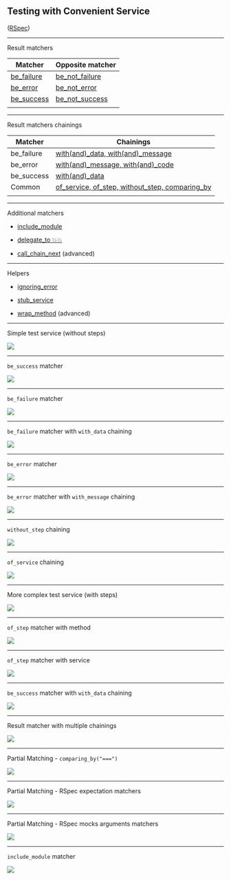 ## Testing with Convenient Service

([RSpec](https://rspec.info))

---

Result matchers

| Matcher | Opposite matcher |
| - | - |
| [be_failure](https://github.com/marian13/convenient_service/blob/main/lib/convenient_service/rspec/matchers/custom/results/be_failure.rb) | [be_not_failure](https://github.com/marian13/convenient_service/blob/main/lib/convenient_service/rspec/matchers/custom/results/be_not_failure.rb) |
| [be_error](https://github.com/marian13/convenient_service/blob/main/lib/convenient_service/rspec/matchers/custom/results/be_error.rb) | [be_not_error](https://github.com/marian13/convenient_service/blob/main/lib/convenient_service/rspec/matchers/custom/results/be_not_error.rb) |
| [be_success](https://github.com/marian13/convenient_service/blob/main/lib/convenient_service/rspec/matchers/custom/results/be_success.rb) | [be_not_success](https://github.com/marian13/convenient_service/blob/main/lib/convenient_service/rspec/matchers/custom/results/be_not_success.rb) |
| | |

---

Result matchers chainings

| Matcher | Chainings |
| - | - |
| be_failure | [with(and)_data, with(and)_message](https://github.com/marian13/convenient_service/blob/main/lib/convenient_service/rspec/matchers/custom/results/be_failure.rb) |
| be_error | [with(and)_message, with(and)_code](https://github.com/marian13/convenient_service/blob/main/lib/convenient_service/rspec/matchers/custom/results/be_error.rb) |
| be_success | [with(and)_data](https://github.com/marian13/convenient_service/blob/main/lib/convenient_service/rspec/matchers/custom/results/be_success.rb) |
| Common | [of_service, of_step, without_step, comparing_by](https://github.com/marian13/convenient_service/blob/main/lib/convenient_service/rspec/matchers/custom/results/base.rb) |
| | |

---

Additional matchers

- [include_module](https://github.com/marian13/convenient_service/blob/main/lib/convenient_service/rspec/matchers/custom/include_module.rb)

- [delegate_to 💥💥](https://github.com/marian13/convenient_service/blob/main/lib/convenient_service/rspec/matchers/custom/delegate_to.rb)

- [call_chain_next](https://github.com/marian13/convenient_service/blob/main/lib/convenient_service/rspec/matchers/custom/call_chain_next.rb) (advanced)

---

Helpers

- [ignoring_error](https://github.com/marian13/convenient_service/blob/main/lib/convenient_service/rspec/helpers/custom/ignoring_error.rb)

- [stub_service](https://github.com/marian13/convenient_service/blob/main/lib/convenient_service/rspec/helpers/custom/stub_service.rb)

- [wrap_method](https://github.com/marian13/convenient_service/blob/main/lib/convenient_service/rspec/helpers/custom/wrap_method.rb) (advanced)

---

Simple test service (without steps)

<div class="image">
  <img src="slides/convenient_service/5/testing/simple_test_service.png">

  <a class="sticker" href="https://github.com/marian13/convenient_service/blob/main/lib/convenient_service/examples/standard/gemfile/services/assert_file_exists.rb" target="_blank"></a>
</div>

---

`be_success` matcher

<div class="image">
  <img src="slides/convenient_service/5/testing/be_success.png">

  <a class="sticker" href="https://github.com/marian13/convenient_service/blob/main/spec/lib/convenient_service/examples/standard/gemfile/services/assert_file_exists_spec.rb" target="_blank"></a>
</div>

---

`be_failure` matcher

<div class="image">
  <img src="slides/convenient_service/5/testing/be_failure.png">

  <a class="sticker" href="https://github.com/marian13/convenient_service/blob/main/spec/lib/convenient_service/examples/standard/gemfile/services/assert_file_exists_spec.rb" target="_blank"></a>
</div>

---

`be_failure` matcher with `with_data` chaining

<div class="image">
  <img src="slides/convenient_service/5/testing/be_failure_with_data.png">

  <a class="sticker" href="https://github.com/marian13/convenient_service/blob/main/spec/lib/convenient_service/examples/standard/gemfile/services/assert_file_exists_spec.rb" target="_blank"></a>
</div>

---

`be_error` matcher

<div class="image">
  <img src="slides/convenient_service/5/testing/be_error.png">

  <a class="sticker" href="https://github.com/marian13/convenient_service/blob/main/spec/lib/convenient_service/examples/standard/gemfile/services/assert_file_exists_spec.rb" target="_blank"></a>
</div>

---

`be_error` matcher with `with_message` chaining

<div class="image">
  <img src="slides/convenient_service/5/testing/be_error_with_message.png">

  <a class="sticker" href="https://github.com/marian13/convenient_service/blob/main/spec/lib/convenient_service/examples/standard/gemfile/services/assert_file_exists_spec.rb" target="_blank"></a>
</div>

---

`without_step` chaining

<div class="image">
  <img src="slides/convenient_service/5/testing/without_step.png">

  <a class="sticker" href="https://github.com/marian13/convenient_service/blob/main/spec/lib/convenient_service/examples/standard/gemfile/services/assert_file_exists_spec.rb" target="_blank"></a>
</div>

---

`of_service` chaining

<div class="image">
  <img src="slides/convenient_service/5/testing/of_service.png">

  <a class="sticker" href="https://github.com/marian13/convenient_service/blob/main/spec/lib/convenient_service/examples/standard/gemfile/services/assert_file_exists_spec.rb" target="_blank"></a>
</div>

---

More complex test service (with steps)

<div class="image">
  <img src="slides/convenient_service/5/testing/more_complex_test_service.png">

  <a class="sticker" href="https://github.com/marian13/convenient_service/blob/main/lib/convenient_service/examples/standard/gemfile/services/read_file_content.rb" target="_blank"></a>
</div>

---

`of_step` matcher with method

<div class="image">
  <img src="slides/convenient_service/5/testing/of_step_with_method.png">

  <a class="sticker" href="https://github.com/marian13/convenient_service/blob/main/spec/lib/convenient_service/examples/standard/gemfile/services/read_file_content_spec.rb" target="_blank"></a>
</div>

---

`of_step` matcher with service

<div class="image">
  <img src="slides/convenient_service/5/testing/of_step_with_service.png">

  <a class="sticker" href="https://github.com/marian13/convenient_service/blob/main/spec/lib/convenient_service/examples/standard/gemfile/services/read_file_content_spec.rb" target="_blank"></a>
</div>

---

`be_success` matcher with `with_data` chaining

<div class="image">
  <img src="slides/convenient_service/5/testing/be_success_with_data.png">

  <a class="sticker" href="https://github.com/marian13/convenient_service/blob/main/spec/lib/convenient_service/examples/standard/gemfile/services/read_file_content_spec.rb" target="_blank"></a>
</div>

---

Result matcher with multiple chainings

<div class="image">
  <img src="slides/convenient_service/5/testing/be_success_with_multiple_chainings.png">

  <a class="sticker" href="https://github.com/marian13/convenient_service/blob/main/spec/lib/convenient_service/examples/standard/gemfile/services/read_file_content_spec.rb" target="_blank"></a>
</div>

---

Partial Matching - `comparing_by("===")`

<div class="image">
  <img src="slides/convenient_service/5/testing/comparing_by.png">

  <a class="sticker" href="https://github.com/marian13/convenient_service/blob/main/spec/lib/convenient_service/examples/standard/date_time/services/safe_parse_spec.rb" target="_blank"></a>
</div>

---

Partial Matching - RSpec expectation matchers

<div class="image">
  <img src="slides/convenient_service/5/testing/rspec_expectation_matchers.png">

  <a class="sticker" href="https://rspec.info/features/3-12/rspec-expectations/built-in-matchers" target="_blank"></a>
</div>

---

Partial Matching - RSpec mocks arguments matchers

<div class="image">
  <img src="slides/convenient_service/5/testing/rspec_mocks_arguments_matchers.png">

  <a class="sticker" href="https://rspec.info/features/3-12/rspec-mocks/setting-constraints/matching-arguments" target="_blank"></a>
</div>

---

`include_module` matcher

<div class="image">
  <img src="slides/convenient_service/5/testing/include_module.png">

  <a class="sticker" href="https://github.com/marian13/convenient_service/blob/main/spec/lib/convenient_service/examples/standard/gemfile/services/assert_file_exists_spec.rb" target="_blank"></a>
</div>

